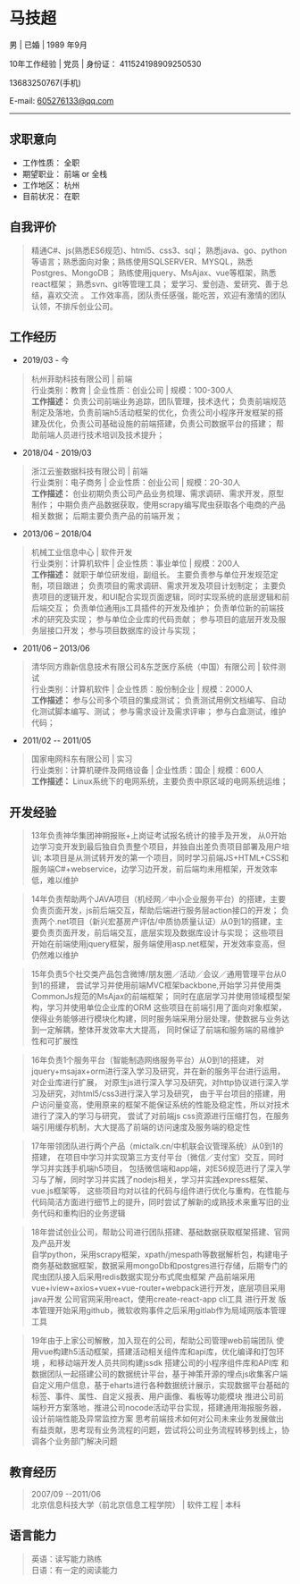 # 马技超

男 | 已婚 | 1989 年9月  

10年工作经验 | 党员 | 身份证： 411524198909250530  

13683250767(手机)  

E-mail: 605276133@qq.com

-- --

## 求职意向  

* 工作性质：  全职
* 期望职业：  前端 or 全栈
* 工作地区：  杭州
* 目前状况：  在职

## 自我评价
> 精通C#、js(熟悉ES6规范)、html5、css3、sql；
> 熟悉java、go、python等语言；熟悉面向对象；熟练使用SQLSERVER、MYSQL，熟悉Postgres、MongoDB；
> 熟练使用jquery、MsAjax、vue等框架，熟悉react框架；
> 熟悉svn、git等管理工具；
> 爱学习、爱创造、爱研究、善于总结，喜欢交流 。
> 工作效率高，团队责任感强，能吃苦，欢迎有激情的团队认领，不排斥创业公司。 

## 工作经历

* 2019/03 - 今
> 杭州菲助科技有限公司 | 前端  
> 行业类别：教育 | 企业性质：创业公司 | 规模：100-300人   
> **工作描述：**
> 负责公司前端业务追踪，团队管理，技术迭代；
> 负责前端规范制定及落地，负责前端h5活动框架的优化，负责公司小程序开发框架的搭建及优化，负责公司基础设施的前端搭建，负责公司数据平台的搭建；
> 帮助前端人员进行技术培训及技术提升；

* 2018/04 - 2019/03
> 浙江云鉴数据科技有限公司 | 前端  
> 行业类别：电子商务 | 企业性质：创业公司 | 规模：20-30人   
> **工作描述：**
> 创业初期负责公司产品业务梳理、需求调研、需求开发，原型制作；
> 中期负责产品数据获取，使用scrapy编写爬虫获取各个电商的产品相关数据；
> 后期主要负责产品的前端开发；

* 2013/06 – 2018/04 
> 机械工业信息中心 | 软件开发   
> 行业类别：计算机软件 | 企业性质：事业单位 | 规模：200人   
> **工作描述：**
> 就职于单位研发组，副组长。
> 主要负责参与单位开发规范定制，项目跟进；
> 负责项目的需求调研、需求开发及项目计划制定；
> 主要负责项目的逻辑开发，和UI配合实现页面逻辑，同时实现系统的底层逻辑和前后端交互；
> 负责单位通用js工具插件的开发及维护；
> 负责单位新的前端技术的研究及实现；
> 参与单位企业库的代码贡献；
> 参与项目的底层开发及服务层接口开发；
> 参与项目数据库的设计与实现；

* 2011/06 – 2013/06 
> 清华同方鼎新信息技术有限公司&东芝医疗系统（中国）有限公司 | 软件测试  
> 行业类别：计算机软件 | 企业性质：股份制企业 | 规模：2000人   
> **工作描述：** 参与公司多个项目的集成测试；
> 负责测试用例文档编写、自动化测试脚本编写、测试；
> 参与需求设计及需求评审；
> 参与白盒测试，维护代码；

* 2011/02 -- 2011/05 
> 国家电网科东有限公司 | 实习  
> 行业类别：计算机硬件及网络设备 | 企业性质：国企 | 规模：600人   
> **工作描述：** Linux系统下的电网系统，主要负责中原区域的电网系统运维；

## 开发经验
> 13年负责神华集团神朔报账+上岗证考试报名统计的接手及开发，
> 从0开始边学习变开发到最后独自负责整个项目，并独自出差负责项目部署及用户培训;
> 本项目是从测试转开发的第一个项目，同时学习前端JS+HTML+CSS和服务端C#+webservice，边学习边开发，前后端均未用框架，开发效率低，难以维护

> 14年负责帮助两个JAVA项目（机经网／中小企业服务平台）的搭建，主要负责页面开发，js前后端交互，帮助后端进行服务层action接口的开发；
> 负责两个.net项目（新兴宏基房产评估/中质协质量认证）从0到1的搭建，主要负责页面开发，前后端交互，底层实现及数据库设计与实现；
> 这些项目开始在前端使用jquery框架，服务端使用asp.net框架，开发效率变高，但仍然难以维护

> 15年负责5个社交类产品包含微博/朋友圈／活动／会议／通用管理平台从0到1的搭建，
> 尝试学习并使用前端MVC框架backbone,开始学习并使用类CommonJs规范的MsAjax的前端框架；
> 同时在底层学习并使用领域模型架构，学习并使用单位企业库的ORM
> 这些项目在前端引用了面向对象框架，使得业务能够进行模块化构建，同时服务端采用分层处理，使数据与业务达到一定解耦，整体开发效率大大提高，
> 同时保证了前端和服务端的易维护性和可扩展性

> 16年负责1个服务平台（智能制造网络服务平台）从0到1的搭建，
> 对jquery+msajax+orm进行深入学习及研究，并在新的服务平台进行运用，对企业库进行扩展，
> 对原生js进行深入学习及研究，对http协议进行深入学习及研究，对html5/css3进行深入学习及研究，
> 由于平台项目的搭建，用户访问量变高，使用原来的框架不能保证系统的性能及稳定性，所以对技术进行了深入的学习与研究，
> 尝试了对前端js css资源进行压缩打包，在服务端引用缓存机制，大大提高了前端的访问速度及服务端的稳定性

> 17年带领团队进行两个产品（mictalk.cn/中机联会议管理系统）从0到1的搭建，
> 在项目中学习并实现第三方支付平台（微信／支付宝）交互，同时学习并实践手机端h5项目，
> 包括微信端和app端，对ES6规范进行了深入学习与了解，同时学习并实践了nodejs相关，学习并实践express框架、vue.js框架等，
> 这些项目均对以往的代码与组件进行优化与重构，在性能与代码简洁方面进行细节上的提升，同时尝试了解新的成熟技术来重写旧的业务代码和重构旧的业务逻辑

> 18年尝试创业公司，帮助公司进行团队搭建、基础数据获取框架搭建、官网及产品开发  
> 自学python，采用scrapy框架，xpath/jmespath等数据解析包，构建电子商务基础数据框架，数据采用mongoDb和postgres进行存储，后期专门的爬虫团队接入后采用redis数据实现分布式爬虫框架
> 产品前端采用vue+iview+axios+vuex+vue-router+webpack进行开发，底层项目采用java开发
> 公司官网采用react，使用create-react-app cli工具 进行开发
> 版本管理开始采用github，微软收购事件之后采用gitlab作为局域网版本管理工具
 
> 19年由于上家公司解散，加入现在的公司，帮助公司管理web前端团队 
> 使用vue构建h5活动框架，搭建活动相关组件库和api库，优化编译和打包环境 ，和移动端开发人员共同构建jssdk
> 搭建公司的小程序组件库和API库
> 和数据团队一起搭建公司的数据统计平台，基于神策开源的埋点js收集客户端自定义用户信息，基于eharts进行各种数据统计展示，实现数据平台基础的标签、事件、属性、自定义报表、用户画像、看板等功能模块
> 推进公司前端秒开方案落地，推进公司nocode活动平台实现，搭建通用海报服务器，设计前端性能及异常监控方案
> 思考前端技术如何对公司未来业务发展做出有益贡献，思考现有业务流程的问题，尝试将公司业务流程转移到线上，协调各个业务部门解决问题
 
## 教育经历
> 2007/09 --2011/06   
> 北京信息科技大学（前北京信息工程学院） | 软件工程 | 本科

## 语言能力
> 英语：读写能力熟练   
> 日语：有一定的阅读能力
